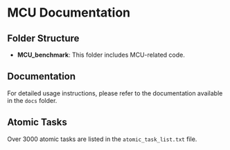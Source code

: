 # MCU Documentation

## Folder Structure
- **MCU_benchmark**: This folder includes MCU-related code.

## Documentation
For detailed usage instructions, please refer to the documentation available in the `docs` folder.

## Atomic Tasks
Over 3000 atomic tasks are listed in the `atomic_task_list.txt` file.
